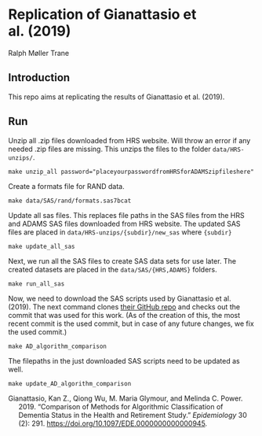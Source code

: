 # Replication of Gianattasio et al. (2019)
Ralph Møller Trane

## Introduction

This repo aims at replicating the results of Gianattasio et al. (2019).

## Run

Unzip all .zip files downloaded from HRS website. Will throw an error if
any needed .zip files are missing. This unzips the files to the folder
`data/HRS-unzips/`.

    make unzip_all password="placeyourpasswordfromHRSforADAMSzipfileshere"

Create a formats file for RAND data.

    make data/SAS/rand/formats.sas7bcat

Update all sas files. This replaces file paths in the SAS files from the
HRS and ADAMS SAS files downloaded from HRS website. The updated SAS
files are placed in `data/HRS-unzips/{subdir}/new_sas` where `{subdir}`

    make update_all_sas

Next, we run all the SAS files to create SAS data sets for use later.
The created datasets are placed in the `data/SAS/{HRS,ADAMS}` folders.

    make run_all_sas

Now, we need to download the SAS scripts used by Gianattasio et al.
(2019). The next command clones [their GitHub
repo](https://www.github.com/powerepilab/AD_algorithm_comparison) and
checks out the commit that was used for this work. (As of the creation
of this, the most recent commit is the used commit, but in case of any
future changes, we fix the used commit.)

    make AD_algorithm_comparison

The filepaths in the just downloaded SAS scripts need to be updated as
well.

    make update_AD_algorithm_comparison

<div id="refs" class="references csl-bib-body hanging-indent"
entry-spacing="0">

<div id="ref-gianattasioComparisonMethodsAlgorithmic2019"
class="csl-entry">

Gianattasio, Kan Z., Qiong Wu, M. Maria Glymour, and Melinda C. Power.
2019. “Comparison of Methods for Algorithmic Classification of Dementia
Status in the Health and Retirement Study.” *Epidemiology* 30 (2): 291.
<https://doi.org/10.1097/EDE.0000000000000945>.

</div>

</div>
